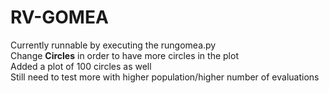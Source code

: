 # RV-GOMEA

Currently runnable by executing the rungomea.py <br/>
Change **Circles** in order to have more circles in the plot<br/>
Added a plot of 100 circles as well<br/>
Still need to test more with higher population/higher number of evaluations<br/>
